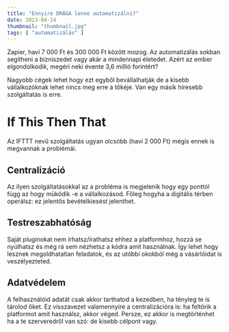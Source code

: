 ```yaml
---
title: "Ennyire DRÁGA lenne automatizálni?"
date: 2023-04-14
thumbnail: "thumbnail.jpg"
tags: [ "automatizálás" ]
---
```

Zapier, havi 7 000 Ft és 300 000 Ft között mozog. Az automatizálás sokban segítheni a bizniszedet vagy akár a mindennapi életedet. Azért az ember elgondolkodik, megéri neki évente 3,6 millió forintért?

Nagyobb cégek lehet hogy ezt egyből bevállalhatják de a kisebb vállalkozóknak lehet nincs meg erre a tőkéje. Van egy másik híresebb szolgáltatás is erre.

# If This Then That
Az IFTTT nevű szolgáltatás ugyan olcsóbb (havi 2 000 Ft) mégis ennek is megvannak a problémái.

## Centralizáció
Az ilyen szolgáltatásokkal az a probléma is megjelenik hogy egy ponttól függ az hogy müködik -e a vállalkozásod. Főleg hogyha a digitális térben operálsz: ez jelentős bevételkiesést jelenthet. 

## Testreszabhatóság
Saját pluginokat nem írhatsz/írathatsz ehhez a platformhoz, hozzá se nyúlhatsz és még rá sem nézhetsz a kódra amit használnak. Így lehet hogy lesznek megoldhatatlan feladatok, és az utóbbi okokból még a vásárlóidat is veszélyezteted.

## Adatvédelem
A felhasználóid adatát csak akkor tarthatod a kezedben, ha tényleg te is tárolod őket. Ez visszavezet valamennyire a centralizációra is: ha feltörik a platformot amit használsz, akkor véged. Persze, ez akkor is megtörténhet ha a te szerveredről van szó: de kisebb célpont vagy.


